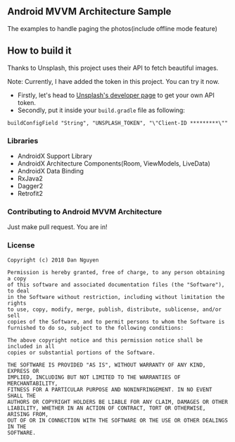 ## Android MVVM Architecture Sample

The examples to handle paging the photos(include offline mode feature)

## How to build it

Thanks to Unsplash, this project uses their API to fetch beautiful images. 

Note: Currently, I have added the token in this project. You can try it now.

- Firstly, let's head to [Unsplash's developer page](https://unsplash.com/developers) to get your own API token.  
- Secondly, put it inside your `build.gradle` file as following:
```
buildConfigField "String", "UNSPLASH_TOKEN", "\"Client-ID *********\""
```

### Libraries
- AndroidX Support Library
- AndroidX Architecture Components(Room, ViewModels, LiveData)
- AndroidX Data Binding
- RxJava2
- Dagger2
- Retrofit2

### Contributing to Android MVVM Architecture
Just make pull request. You are in!

### License
```
Copyright (c) 2018 Dan Nguyen
   
Permission is hereby granted, free of charge, to any person obtaining a copy
of this software and associated documentation files (the "Software"), to deal
in the Software without restriction, including without limitation the rights
to use, copy, modify, merge, publish, distribute, sublicense, and/or sell
copies of the Software, and to permit persons to whom the Software is
furnished to do so, subject to the following conditions:
   
The above copyright notice and this permission notice shall be included in all
copies or substantial portions of the Software.
   
THE SOFTWARE IS PROVIDED "AS IS", WITHOUT WARRANTY OF ANY KIND, EXPRESS OR
IMPLIED, INCLUDING BUT NOT LIMITED TO THE WARRANTIES OF MERCHANTABILITY,
FITNESS FOR A PARTICULAR PURPOSE AND NONINFRINGEMENT. IN NO EVENT SHALL THE
AUTHORS OR COPYRIGHT HOLDERS BE LIABLE FOR ANY CLAIM, DAMAGES OR OTHER
LIABILITY, WHETHER IN AN ACTION OF CONTRACT, TORT OR OTHERWISE, ARISING FROM,
OUT OF OR IN CONNECTION WITH THE SOFTWARE OR THE USE OR OTHER DEALINGS IN THE
SOFTWARE.
```